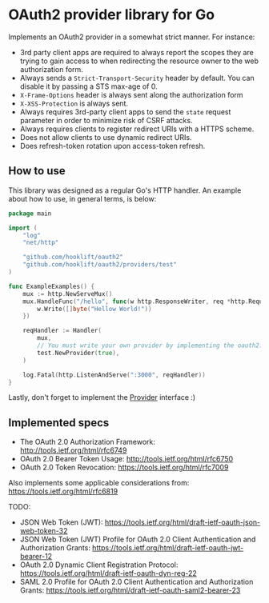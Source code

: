 # OAuth2 provider library for Go

Implements an OAuth2 provider in a somewhat strict manner. For instance:

* 3rd party client apps are required to always report the scopes they are trying to gain
access to when redirecting the resource owner to the web authorization form.
* Always sends a `Strict-Transport-Security` header by default. You can disable it
by passing a STS max-age of 0.
* `X-Frame-Options` header is always sent along the authorization form
* `X-XSS-Protection` is always sent.
* Always requires 3rd-party client apps to send the `state` request parameter
in order to minimize risk of CSRF attacks.
* Always requires clients to register redirect URIs with a HTTPS scheme.
* Does not allow clients to use dynamic redirect URIs.
* Does refresh-token rotation upon access-token refresh.

## How to use
This library was designed as a regular Go's HTTP handler. An example about how to use,
in general terms, is below:

```go
package main

import (
	"log"
	"net/http"

	"github.com/hooklift/oauth2"
	"github.com/hooklift/oauth2/providers/test"
)

func ExampleExamples() {
	mux := http.NewServeMux()
	mux.HandleFunc("/hello", func(w http.ResponseWriter, req *http.Request) {
		w.Write([]byte("Hellow World!"))
	})

	reqHandler := Handler(
		mux,
		// You must write your own provider by implementing the oauth2.Provider interface.
		test.NewProvider(true),
	)

	log.Fatal(http.ListenAndServe(":3000", reqHandler))
}
```

Lastly, don't forget to implement the [Provider](https://github.com/hooklift/oauth2/blob/master/provider.go#L45-L85) interface :)


## Implemented specs
* The OAuth 2.0 Authorization Framework: http://tools.ietf.org/html/rfc6749
* OAuth 2.0 Bearer Token Usage: http://tools.ietf.org/html/rfc6750
* OAuth 2.0 Token Revocation: https://tools.ietf.org/html/rfc7009

Also implements some applicable considerations from: https://tools.ietf.org/html/rfc6819

TODO:
* JSON Web Token (JWT): https://tools.ietf.org/html/draft-ietf-oauth-json-web-token-32
* JSON Web Token (JWT) Profile for OAuth 2.0 Client Authentication and Authorization Grants: https://tools.ietf.org/html/draft-ietf-oauth-jwt-bearer-12
*  OAuth 2.0 Dynamic Client Registration Protocol: https://tools.ietf.org/html/draft-ietf-oauth-dyn-reg-22
* SAML 2.0 Profile for OAuth 2.0 Client Authentication and Authorization Grants: https://tools.ietf.org/html/draft-ietf-oauth-saml2-bearer-23

